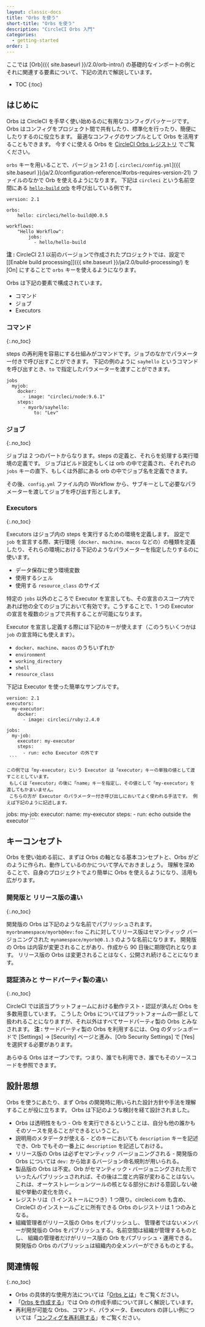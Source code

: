 ```yaml
---
layout: classic-docs
title: "Orbs を使う"
short-title: "Orbs を使う"
description: "CircleCI Orbs 入門"
categories:
  - getting-started
order: 1
---
```

ここでは [Orb]({{ site.baseurl }}/2.0/orb-intro/) の基礎的なインポートの例とそれに関連する要素について、下記の流れで解説しています。

- TOC
{:toc}

## はじめに

Orbs は CircleCI を手早く使い始めるのに有用なコンフィグパッケージです。 Orbs はコンフィグをプロジェクト間で共有したり、標準化を行ったり、簡便にしたりするのに役立ちます。 最適なコンフィグのサンプルとして Orbs を活用することもできます。 今すぐに使える Orbs を [CircleCI Orbs レジストリ](https://circleci.com/orbs/registry/) でご覧ください。

`orbs` キーを用いることで、バージョン 2.1 の [`.circleci/config.yml`]({{ site.baseurl }}/ja/2.0/configuration-reference/#orbs-requires-version-21) ファイルのなかで Orb を使えるようになります。 下記は `circleci` という名前空間にある [`hello-build` orb](https://circleci.com/orbs/registry/orb/circleci/hello-build) を呼び出している例です。

    version: 2.1
    
    orbs:
        hello: circleci/hello-build@0.0.5
    
    workflows:
        "Hello Workflow":
            jobs:
              - hello/hello-build
    

**注 :** CircleCI 2.1 以前のバージョンで作成されたプロジェクトでは、設定で [[Enable build processing]]({{ site.baseurl }}/ja/2.0/build-processing/) を [On] にすることで `orbs` キーを使えるようになります。

Orbs は下記の要素で構成されています。

- コマンド
- ジョブ
- Executors 

### コマンド
{:.no_toc}

steps の再利用を容易にする仕組みがコマンドです。ジョブのなかでパラメーター付きで呼び出すことができます。 下記の例のように `sayhello` というコマンドを呼び出すとき、`to` で指定したパラメーターを渡すことができます。

    jobs
      myjob:
        docker:
          - image: "circleci/node:9.6.1"
        steps:
          - myorb/sayhello:
              to: "Lev"
    

### ジョブ
{:.no_toc}

ジョブは 2 つのパートからなります。steps の定義と、それらを処理する実行環境の定義です。 ジョブはビルド設定もしくは orb の中で定義され、それぞれの `jobs` キーの直下、もしくは外部にある orb の中でジョブ名を定義できます。

その後、`config.yml` ファイル内の Workflow から、サブキーとして必要なパラメーターを渡してジョブを呼び出す形とします。

### Executors
{:.no_toc}

Executors はジョブ内の steps を実行するための環境を定義します。 設定で `job` を宣言する際、実行環境（`docker`、`machine`、`macos` などの）の種類を定義したり、それらの環境における下記のようなパラメーターを指定したりするのに使います。

- データ保存に使う環境変数
- 使用するシェル
- 使用する `resource_class` のサイズ

特定の `jobs` 以外のところで Executor を宣言しても、その宣言のスコープ内であれば他の全てのジョブにおいて有効です。こうすることで、1 つの Executor の宣言を複数のジョブで共有することが可能になります。

Executor を宣言し定義する際には下記のキーが使えます（このうちいくつかは `job` の宣言時にも使えます）。

- `docker`、`machine`、`macos` のうちいずれか
- `environment`
- `working_directory`
- `shell`
- `resource_class`

下記は Executor を使った簡単なサンプルです。

    version: 2.1
    executors:
      my-executor:
        docker:
          - image: circleci/ruby:2.4.0
    
    jobs:
      my-job:
        executor: my-executor
        steps:
          - run: echo Executor の外です
     ```
    
    この例では「my-executor」という Executor は「executor」キーの単独の値として渡すこととしています。
     もしくは「executor」の後に「name」キーを指定し、その値として「my-executor」を渡してもかまいません。
     こちらの方が Executor のパラメーター付き呼び出しにおいてよく使われる手法です。 例えば下記のように記述します。
    
    

jobs: my-job: executor: name: my-executor steps: - run: echo outside the executor ```

## キーコンセプト

Orbs を使い始める前に、まずは Orbs の軸となる基本コンセプトと、Orbs がどのように作られ、動作しているのかについて学んでおきましょう。 理解を深めることで、自身のプロジェクトでより簡単に Orbs を使えるようになり、活用も広がります。

### 開発版と リリース版の違い
{:.no_toc}

開発版の Orbs は下記のような名前でパブリッシュされます。 ```myorbnamespace/myorb@dev:foo``` これに対してリリース版はセマンティック バージョニングされた `mynamespace/myorb@0.1.3` のような名前になります。 開発版の Orbs は内容が変更されることがあり、作成から 90 日後に期限切れとなります。 リリース版の Orbs は変更されることはなく、公開され続けることになります。

### 認証済みと サードパーティ製の違い
{:.no_toc}

CircleCI では該当プラットフォームにおける動作テスト・認証が済んだ Orbs を多数用意しています。 こうした Orbs についてはプラットフォームの一部として扱われることになりますが、それ以外はすべてサードパーティ製の Orbs とみなされます。 **注 :** サードパーティ製の Orbs を利用するには、Org のダッシュボードで [Settings] → [Security] ページと進み、[Orb Security Settings] で [Yes] を選択する必要があります。

<aside class="notice">
あらゆる Orbs はオープンです。つまり、誰でも利用でき、誰でもそのソースコードを参照できます。 
</aside>

## 設計思想

Orbs を使うにあたり、まず Orbs の開発時に用いられた設計方針や手法を理解することが役に立ちます。 Orbs は下記のような検討を経て設計されました。

- Orbs は透明性をもつ - Orb を実行できるということは、自分も他の誰かもそのソースを見ることができるということ。
- 説明用のメタデータが使える - どのキーにおいても ```description``` キーを記述でき、Orb でもその一番上に `description` を記述しておける。
- リリース版の Orbs は必ずセマンティック バージョニングされる - 開発版の Orbs については `dev:` から始まるバージョン命名規則が用いられる。
- 製品版の Orbs は不変。Orb がセマンティック・バージョニングされた形でいったんパブリッシュされれば、その後は二度と内容が変わることはない。 これは、オーケストレーションツールの核となる部分における意図しない破綻や挙動の変化を防ぐ。
- レジストリは（1 インストールにつき）1 つ限り。circleci.com も含め、CircleCI のインストールごとに所有できる Orbs のレジストリは 1 つのみとなる。
- 組織管理者がリリース版の Orbs をパブリッシュし、 管理者ではないメンバーが開発版の Orbs をパブリッシュする。名前空間は組織が管理するものとし、 組織の管理者だけがリリース版の Orb をパブリッシュ・運用できる。 開発版の Orbs のパブリッシュは組織内の全メンバーができるものとする。

## 関連情報
{:.no_toc}

- Orbs の具体的な使用方法については「[Orbs とは]({{site.baseurl}}/2.0/orb-intro/)」をご覧ください。
- 「[Orbs を作成する]({{site.baseurl}}/2.0/creating-orbs/)」では Orb の作成手順について詳しく解説しています。
- 再利用が可能な Orbs、コマンド、パラメータ、Executors の詳しい例については「[コンフィグを再利用する]({{site.baseurl}}/ja/2.0/reusing-config/)」をご覧ください。